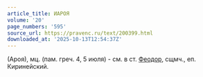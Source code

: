 ```yaml
---
article_title: ИАРОЯ
volume: '20'
page_numbers: '595'
source_url: https://pravenc.ru/text/200399.html
downloaded_at: '2025-10-13T12:54:37Z'
---
```


(Ароя), мц. (пам. греч. 4, 5 июля) - см. в ст. [Феодор](https://pravenc.ru/text/Феодор.html), сщмч., еп. Киринейский.
